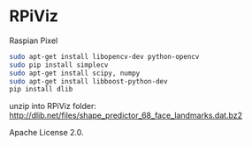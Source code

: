 
# RPiViz


Raspian Pixel
```bash
sudo apt-get install libopencv-dev python-opencv
sudo pip install simplecv
sudo apt-get install scipy, numpy
sudo apt-get install libboost-python-dev
pip install dlib
```
unzip into RPiViz folder:
http://dlib.net/files/shape_predictor_68_face_landmarks.dat.bz2




Apache License 2.0.
